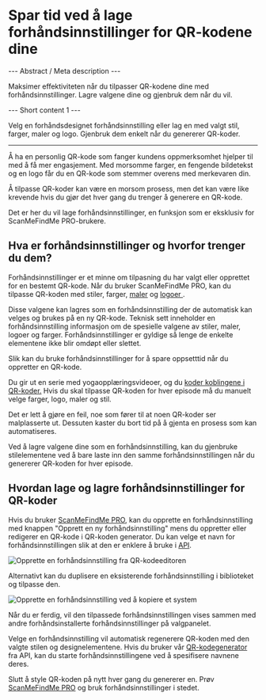 <h1>Spar tid ved å lage forhåndsinnstillinger for QR-kodene dine</h1>

--- Abstract / Meta description ---

Maksimer effektiviteten når du tilpasser QR-kodene dine med forhåndsinnstillinger. Lagre valgene dine og gjenbruk dem når du vil.

--- Short content 1 ---

Velg en forhåndsdesignet forhåndsinnstilling eller lag en med valgt stil, farger, maler og logo. Gjenbruk dem enkelt når du genererer QR-koder.

----------

<p>Å ha en personlig QR-kode som fanger kundens oppmerksomhet hjelper til med å få mer engasjement. Med morsomme farger, en fengende bildetekst og en logo får du en QR-kode som stemmer overens med merkevaren din.</p>

<p>Å tilpasse QR-koder kan være en morsom prosess, men det kan være like krevende hvis du gjør det hver gang du trenger å generere en QR-kode. </p>

<p>Det er her du vil lage forhåndsinnstillinger, en funksjon som er eksklusiv for ScanMeFindMe PRO-brukere.</p>

<h2>Hva er forhåndsinnstillinger og hvorfor trenger du dem?</h2>

<p>Forhåndsinnstillinger er et minne om tilpasning du har valgt eller opprettet for en bestemt QR-kode. Når du bruker ScanMeFindMe PRO, kan du tilpasse QR-koden med stiler, farger, <a href="#article:about_templates">maler</a> og <a href="#article:about_logos">logoer </a>.</p>

<p>Disse valgene kan lagres som en forhåndsinnstilling der de automatisk kan velges og brukes på en ny QR-kode. Teknisk sett inneholder en forhåndsinnstilling informasjon om de spesielle valgene av stiler, maler, logoer og farger. Forhåndsinnstillinger er gyldige så lenge de enkelte elementene ikke blir omdøpt eller slettet. </p>

<p>Slik kan du bruke forhåndsinnstillinger for å spare oppsetttid når du oppretter en QR-kode. </p>

<p>Du gir ut en serie med yogaopplæringsvideoer, og du <a href="#article:about_static">koder koblingene i QR-koder.</a> Hvis du skal tilpasse QR-koden for hver episode må du manuelt velge farger, logo, maler og stil.</p>

<p>Det er lett å gjøre en feil, noe som fører til at noen QR-koder ser malplasserte ut. Dessuten kaster du bort tid på å gjenta en prosess som kan automatiseres. </p>

<p>Ved å lagre valgene dine som en forhåndsinnstilling, kan du gjenbruke stilelementene ved å bare laste inn den samme forhåndsinnstillingen når du genererer QR-koden for hver episode. </p>

<h2>Hvordan lage og lagre forhåndsinnstillinger for QR-koder</h2>

<p>Hvis du bruker <a href="#pro">ScanMeFindMe PRO</a>, kan du opprette en forhåndsinnstilling med knappen "Opprett en ny forhåndsinnstilling" mens du oppretter eller redigerer en QR-kode i QR-koden generator. Du kan velge et navn for forhåndsinnstillingen slik at den er enklere å bruke i <a href="#about:api" title="QR code API">API</a>.</p>

<p class="imageholder">
    <img src="https://media.scanmefindme.com/blog/about_presets/files/img 1 - Presets.png"
        alt="Opprette en forhåndsinnstilling fra QR-kodeeditoren">
</p>

<p>Alternativt kan du duplisere en eksisterende forhåndsinnstilling i biblioteket og tilpasse den. </p>

<p class="imageholder">
    <img src="https://media.scanmefindme.com/blog/about_presets/files/img 2 - tilpasse preset.png"
        alt="Opprette en forhåndsinnstilling ved å kopiere et system">
</p>

<p>Når du er ferdig, vil den tilpassede forhåndsinnstillingen vises sammen med andre forhåndsinstallerte forhåndsinnstillinger på valgpanelet. </p>

<p>Velge en forhåndsinnstilling vil automatisk regenerere QR-koden med den valgte stilen og designelementene. Hvis du bruker vår <a href="#static:url">QR-kodegenerator</a> fra API, kan du starte forhåndsinnstillingene ved å spesifisere navnene deres.</p>

<p>Slutt å style QR-koden på nytt hver gang du genererer en. Prøv <a href="#pro">ScanMeFindMe PRO</a> og bruk forhåndsinnstillinger i stedet. </p>
